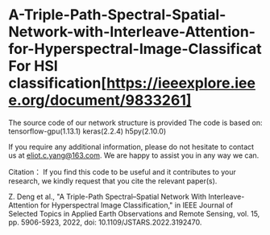 # A-Triple-Path-Spectral-Spatial-Network-with-Interleave-Attention-for-Hyperspectral-Image-Classificat For HSI classification[https://ieeexplore.ieee.org/document/9833261]
The source code of our network structure is provided
The code is based on:
  tensorflow-gpu(1.13.1)
  keras(2.2.4)
  h5py(2.10.0)

If you require any additional information, please do not hesitate to contact us at eliot.c.yang@163.com. We are happy to assist you in any way we can.



Citation：
If you find this code to be useful and it contributes to your research, we kindly request that you cite the relevant paper(s). 

Z. Deng et al., "A Triple-Path Spectral–Spatial Network With Interleave-Attention for Hyperspectral Image Classification," in IEEE Journal of Selected Topics in Applied Earth Observations and Remote Sensing, vol. 15, pp. 5906-5923, 2022, doi: 10.1109/JSTARS.2022.3192470.

